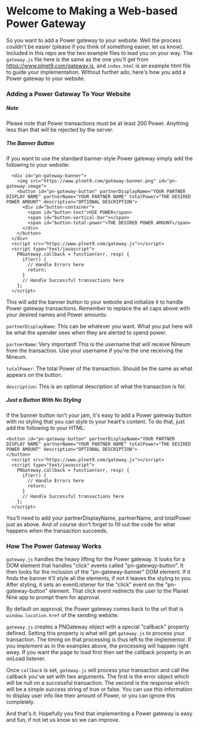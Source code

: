 # Welcome to Making a Web-based Power Gateway

So you want to add a Power gateway to your website. Well the process couldn't be easier (please if you think of something easier, let us know). Included in this repo are the two example files to lead you on your way. The `gateway.js` file here is the same as the one you'll get from https://www.plnet9.com/gateway.js, and `index.html` is an example html file to guide your implementation. Without further ado, here's how you add a Power gateway to your website.

### Adding a Power Gateway To Your Website

##### Note
Please note that Power transactions must be at least 200 Power. Anything less than that will be rejected by the server.

##### The Banner Button

If you want to use the standard banner-style Power gateway simply add the following to your website:

```
  <div id="pn-gateway-banner">
    <img src="https://www.plnet9.com/gateway-banner.png" id="pn-gateway-image">
    <button id="pn-gateway-button" partnerDisplayName="YOUR PARTNER DISPLAY NAME" partnerName="YOUR PARTNER NAME" totalPower="THE DESIRED POWER AMOUNT" description="OPTIONAL DESCRIPTION">
      <div id="button-container">
        <span id="button-text">USE POWER</span>
        <span id="button-vertical-bar"></span>
        <span id="button-total-power">THE DESIRED POWER AMOUNT</span>
      </div>
    </button>
  </div>
  <script src="https://www.plnet9.com/gateway.js"></script>
  <script type="text/javascript">
    PNGateway.callback = function(err, resp) {
      if(err) {
        // Handle Errors here
        return;
      }
      // Handle Successful transactions here
    };
  </script>
``` 

This will add the banner button to your website and initialize it to handle Power gateway transactions. Remember to replace the all caps above with your desired names and Power amounts:

`partnerDisplayName`: This can be whatever you want. What you put here will be what the spender sees when they are alerted to spend power.

`partnerName`: Very important! This is the username that will receive Nineum from the transaction. Use your username if you're the one receiving the Nineum.

`totalPower`: The total Power of the transaction. Should be the same as what appears on the button.

`description`: This is an optional description of what the transaction is for. 

##### Just a Button With No Styling

If the banner button isn't your jam, it's easy to add a Power gateway button with no styling that you can style to your heart's content. To do that, just add the following to your HTML:

```
<button id="pn-gateway-button" partnerDisplayName="YOUR PARTNER DISPLAY NAME" partnerName="YOUR PARTNER NAME" totalPower="THE DESIRED POWER AMOUNT" description="OPTIONAL DESCRIPTION">
</button>
  <script src="https://www.plnet9.com/gateway.js"></script>
  <script type="text/javascript">
    PNGateway.callback = function(err, resp) {
      if(err) {
        // Handle Errors here
        return;
      }
      // Handle Successful transactions here
    };
  </script>
```

You'll need to add your partnerDisplayName, partnerName, and totalPower just as above. And of course don't forget to fill out the code for what happens when the transaction succeeds. 

### How The Power Gateway Works

`gateway.js` handles the heavy lifting for the Power gateway. It looks for a DOM element that handles "click" events called "pn-gatewqy-button". It then looks for the inclusion of the "pn-gateway-banner" DOM element. If it finds the banner it'll style all the elements, if not it leaves the styling to you. After styling, it sets an eventListener for the "click" event on the "pn-gateway-button" element. That click event redirects the user to the Planet Nine app to prompt them for approval. 

By default on approval, the Power gateway comes back to the url that is `window.location.href` of the sending website. 

`gateway.js` creates a PNGateway object with a special "callback" property defined. Setting this property is what will get `gateway.js` to process your transaction. The timing on that processing is thus left to the implementor. If you implement as in the examples above, the processing will happen right away. If you want the page to load first then set the callback property in an onLoad listener. 

Once `callback` is set, `gateway.js` will process your transaction and call the callback you've set with two arguments. The first is the error object which will be null on a successful transaction. The second is the response which will be a simple success string of true or false. You can use this information to display user info like their amount of Power, or you can ignore this completely.

And that's it. Hopefully you find that implementing a Power gateway is easy and fun, if not let us know so we can improve. 
